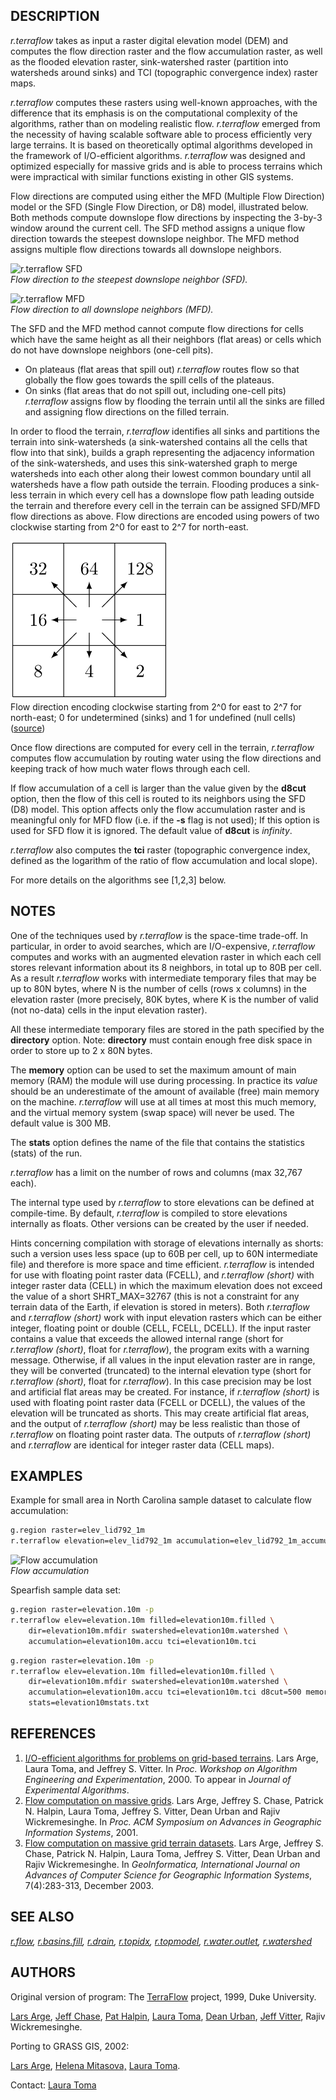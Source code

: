 ## DESCRIPTION

*r.terraflow* takes as input a raster digital elevation model (DEM) and
computes the flow direction raster and the flow accumulation raster, as
well as the flooded elevation raster, sink-watershed raster (partition
into watersheds around sinks) and TCI (topographic convergence index)
raster maps.

*r.terraflow* computes these rasters using well-known approaches, with
the difference that its emphasis is on the computational complexity of
the algorithms, rather than on modeling realistic flow. *r.terraflow*
emerged from the necessity of having scalable software able to process
efficiently very large terrains. It is based on theoretically optimal
algorithms developed in the framework of I/O-efficient algorithms.
*r.terraflow* was designed and optimized especially for massive grids
and is able to process terrains which were impractical with similar
functions existing in other GIS systems.

Flow directions are computed using either the MFD (Multiple Flow
Direction) model or the SFD (Single Flow Direction, or D8) model,
illustrated below. Both methods compute downslope flow directions by
inspecting the 3-by-3 window around the current cell. The SFD method
assigns a unique flow direction towards the steepest downslope neighbor.
The MFD method assigns multiple flow directions towards all downslope
neighbors.

![r.terraflow SFD](rterraflow_dir2.png)  
*Flow direction to the steepest downslope neighbor (SFD).*

![r.terraflow MFD](rterraflow_dir3.png)  
*Flow direction to all downslope neighbors (MFD).*

The SFD and the MFD method cannot compute flow directions for cells
which have the same height as all their neighbors (flat areas) or cells
which do not have downslope neighbors (one-cell pits).

- On plateaus (flat areas that spill out) *r.terraflow* routes flow so
  that globally the flow goes towards the spill cells of the plateaus.
- On sinks (flat areas that do not spill out, including one-cell pits)
  *r.terraflow* assigns flow by flooding the terrain until all the sinks
  are filled and assigning flow directions on the filled terrain.

In order to flood the terrain, *r.terraflow* identifies all sinks and
partitions the terrain into sink-watersheds (a sink-watershed contains
all the cells that flow into that sink), builds a graph representing the
adjacency information of the sink-watersheds, and uses this
sink-watershed graph to merge watersheds into each other along their
lowest common boundary until all watersheds have a flow path outside the
terrain. Flooding produces a sink-less terrain in which every cell has a
downslope flow path leading outside the terrain and therefore every cell
in the terrain can be assigned SFD/MFD flow directions as above. Flow
directions are encoded using powers of two clockwise starting from
2^0 for east to 2^7 for north-east.

![r.terraflow direction encoding](rterraflow_direction_encoding.png)  
Flow direction encoding clockwise starting from 2^0 for east
to 2^7 for north-east; 0 for undetermined (sinks) and 1 for
undefined (null cells)
([source](https://idea.isnew.info/how-to-import-arcgis-flow-direction-into-grass-gis.html))

Once flow directions are computed for every cell in the terrain,
*r.terraflow* computes flow accumulation by routing water using the flow
directions and keeping track of how much water flows through each cell.

If flow accumulation of a cell is larger than the value given by the
**d8cut** option, then the flow of this cell is routed to its neighbors
using the SFD (D8) model. This option affects only the flow accumulation
raster and is meaningful only for MFD flow (i.e. if the **-s** flag is
not used); If this option is used for SFD flow it is ignored. The
default value of **d8cut** is *infinity*.

*r.terraflow* also computes the **tci** raster (topographic convergence
index, defined as the logarithm of the ratio of flow accumulation and
local slope).

For more details on the algorithms see \[1,2,3\] below.

## NOTES

One of the techniques used by *r.terraflow* is the space-time trade-off.
In particular, in order to avoid searches, which are I/O-expensive,
*r.terraflow* computes and works with an augmented elevation raster in
which each cell stores relevant information about its 8 neighbors, in
total up to 80B per cell. As a result *r.terraflow* works with
intermediate temporary files that may be up to 80N bytes, where N is the
number of cells (rows x columns) in the elevation raster (more
precisely, 80K bytes, where K is the number of valid (not no-data) cells
in the input elevation raster).

All these intermediate temporary files are stored in the path specified
by the **directory** option. Note: **directory** must contain enough
free disk space in order to store up to 2 x 80N bytes.

The **memory** option can be used to set the maximum amount of main
memory (RAM) the module will use during processing. In practice its
*value* should be an underestimate of the amount of available (free)
main memory on the machine. *r.terraflow* will use at all times at most
this much memory, and the virtual memory system (swap space) will never
be used. The default value is 300 MB.

The **stats** option defines the name of the file that contains the
statistics (stats) of the run.

*r.terraflow* has a limit on the number of rows and columns (max 32,767
each).

The internal type used by *r.terraflow* to store elevations can be
defined at compile-time. By default, *r.terraflow* is compiled to store
elevations internally as floats. Other versions can be created by the
user if needed.

Hints concerning compilation with storage of elevations internally as
shorts: such a version uses less space (up to 60B per cell, up to 60N
intermediate file) and therefore is more space and time efficient.
*r.terraflow* is intended for use with floating point raster data
(FCELL), and *r.terraflow (short)* with integer raster data (CELL) in
which the maximum elevation does not exceed the value of a short
SHRT_MAX=32767 (this is not a constraint for any terrain data of the
Earth, if elevation is stored in meters). Both *r.terraflow* and
*r.terraflow (short)* work with input elevation rasters which can be
either integer, floating point or double (CELL, FCELL, DCELL). If the
input raster contains a value that exceeds the allowed internal range
(short for *r.terraflow (short)*, float for *r.terraflow*), the program
exits with a warning message. Otherwise, if all values in the input
elevation raster are in range, they will be converted (truncated) to the
internal elevation type (short for *r.terraflow (short)*, float for
*r.terraflow*). In this case precision may be lost and artificial flat
areas may be created. For instance, if *r.terraflow (short)* is used
with floating point raster data (FCELL or DCELL), the values of the
elevation will be truncated as shorts. This may create artificial flat
areas, and the output of *r.terraflow (short)* may be less realistic
than those of *r.terraflow* on floating point raster data. The outputs
of *r.terraflow (short)* and *r.terraflow* are identical for integer
raster data (CELL maps).

## EXAMPLES

Example for small area in North Carolina sample dataset to calculate
flow accumulation:

```sh
g.region raster=elev_lid792_1m
r.terraflow elevation=elev_lid792_1m accumulation=elev_lid792_1m_accumulation
```

![Flow accumulation](rterraflow_accumulation.png)  
*Flow accumulation*

Spearfish sample data set:

```sh
g.region raster=elevation.10m -p
r.terraflow elev=elevation.10m filled=elevation10m.filled \
    dir=elevation10m.mfdir swatershed=elevation10m.watershed \
    accumulation=elevation10m.accu tci=elevation10m.tci
```

```sh
g.region raster=elevation.10m -p
r.terraflow elev=elevation.10m filled=elevation10m.filled \
    dir=elevation10m.mfdir swatershed=elevation10m.watershed \
    accumulation=elevation10m.accu tci=elevation10m.tci d8cut=500 memory=800 \
    stats=elevation10mstats.txt
```

## REFERENCES

1. [I/O-efficient algorithms for problems on grid-based terrains](https://dl.acm.org/doi/10.1145/945394.945395).
   Lars Arge, Laura Toma, and Jeffrey S. Vitter. In
    *Proc. Workshop on Algorithm Engineering and Experimentation*, 2000.
    To appear in *Journal of Experimental Algorithms*.
2. [Flow computation on massive grids](https://dl.acm.org/doi/10.1145/512161.512180).
    Lars Arge, Jeffrey S. Chase, Patrick N. Halpin, Laura Toma, Jeffrey S.
    Vitter, Dean Urban and Rajiv Wickremesinghe. In *Proc. ACM Symposium
    on Advances in Geographic Information Systems*, 2001.
3. [Flow computation on massive grid terrain datasets](https://link.springer.com/article/10.1023/A:1025526421410).
    Lars Arge, Jeffrey S. Chase, Patrick N. Halpin, Laura
    Toma, Jeffrey S. Vitter, Dean Urban and Rajiv Wickremesinghe. In
    *GeoInformatica, International Journal on Advances of Computer
    Science for Geographic Information Systems*, 7(4):283-313, December
    2003.

## SEE ALSO

*[r.flow](r.flow.md), [r.basins.fill](r.basins.fill.md),
[r.drain](r.drain.md), [r.topidx](r.topidx.md),
[r.topmodel](r.topmodel.md), [r.water.outlet](r.water.outlet.md),
[r.watershed](r.watershed.md)*

## AUTHORS

Original version of program: The
[TerraFlow](http://www.cs.duke.edu/geo*/terraflow/) project, 1999, Duke
University.

[Lars Arge](http://www.daimi.au.dk/~large/), [Jeff
Chase](http://www.cs.duke.edu/~chase/), [Pat
Halpin](http://www.env.duke.edu/faculty/bios/halpin.html), [Laura
Toma](http://www.bowdoin.edu/~ltoma/), [Dean
Urban](http://www.env.duke.edu/faculty/bios/urban.html), [Jeff
Vitter](http://www.science.purdue.edu/jsv/), Rajiv Wickremesinghe.

Porting to GRASS GIS, 2002:

[Lars Arge](http://www.daimi.au.dk/~large/), [Helena
Mitasova,](http://fatra.cnr.ncsu.edu/~hmitaso/index.html) [Laura
Toma](http://www.bowdoin.edu/~ltoma/).

Contact: [Laura Toma](mailto:ltoma@bowdoin.edu-)
